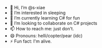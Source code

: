- 👋 Hi, I’m @s-xiae
- 👀 I’m interested in sleeping
- 🌱 I’m currently learning C# for fun
- 💞️ I’m looking to collaborate on C# projects
- 📫 How to reach me: just don't.
- 😄 Pronouns: helli/copter/pear (idc)
- ⚡ Fun fact: I'm alive.

<!---
s-xiae/s-xiae is a ✨ special ✨ repository because its `README.md` (this file) appears on your GitHub profile.
You can click the Preview link to take a look at your changes.
--->

